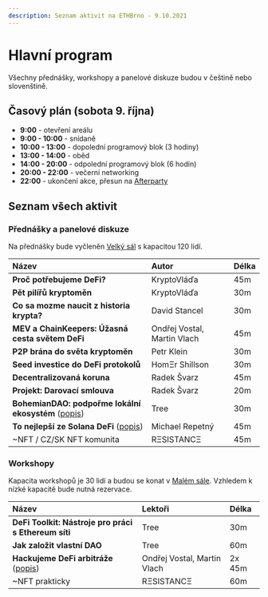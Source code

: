 ```yaml
---
description: Seznam aktivit na ETHBrno - 9.10.2021
---
```


# Hlavní program

Všechny přednášky, workshopy a panelové diskuze budou v češtině nebo slovenštině.

## Časový plán \(sobota 9. října\)

* **9:00** - otevření areálu
* **9:00 - 10:00** - snídaně
* **10:00 - 13:00** - dopolední programový blok \(3 hodiny\)
* **13:00 - 14:00** - oběd
* **14:00 - 20:00** - odpolední programový blok \(6 hodin\)
* **20:00 - 22:00** - večerní networking
* **22:00** - ukončení akce, přesun na [Afterparty](../doprovodny-program/#22-00-afterparty)

## Seznam všech aktivit

### Přednášky a panelové diskuze

Na přednášky bude vyčleněn [Velký sál](../misto-konani.md#dostupne-prostory) s kapacitou 120 lidí.

| Název | Autor | Délka |
| :--- | :--- | :--- |
| **Proč potřebujeme DeFi?** | KryptoVláďa | 45m |
| **Pět pilířů kryptoměn** | KryptoVláďa | 30m |
| **Co sa mozme naucit z historia krypta?** | David Stancel | 30m |
| **MEV a ChainKeepers: Úžasná cesta světem DeFi** | Ondřej Vostal, Martin Vlach | 45m |
| **P2P brána do světa kryptoměn** | Petr Klein | 30m |
| **Seed investice do DeFi protokolů** | HomΞr Shillson | 30m |
| **Decentralizovaná koruna** | Radek Švarz | 45m |
| **Projekt: Darovací smlouva** | Radek Švarz | 20m |
| **BohemianDAO: podpořme lokální ekosystém** \([popis](prednasky.md#bohemiandao-podporme-lokalni-ekosystem)\) | Tree | 30m |
| **To nejlepší ze Solana DeFi** \([popis](prednasky.md#to-nejlepsi-ze-solana-defi)\) | Michael Repetný | 45m |
| ~NFT / CZ/SK NFT komunita | RΞSISTANCΞ | 45m |

### Workshopy

Kapacita workshopů je 30 lidí a budou se konat v [Malém sále](../misto-konani.md#dostupne-prostory). Vzhledem k nízké kapacitě bude nutná rezervace.

| Název | Lektoři | Délka |
| :--- | :--- | :--- |
| **DeFi Toolkit: Nástroje pro práci s Ethereum síti** | Tree | 30m |
| **Jak založit vlastní DAO** | Tree | 60m |
| **Hackujeme DeFi arbitráže** \([popis](workshopy/hackujeme-defi-arbitraze.md)\) | Ondřej Vostal, Martin Vlach | 2x 45m |
| ~NFT prakticky | RΞSISTANCΞ | 60m |




